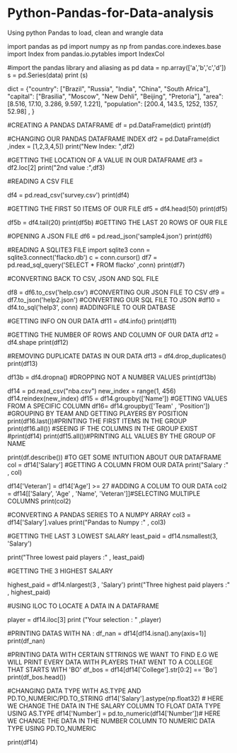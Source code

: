 # Python-Pandas-for-Data-analysis
Using python Pandas to load, clean and wrangle data



import pandas as pd
import numpy as np
from pandas.core.indexes.base import Index
from pandas.io.pytables import IndexCol

#import the pandas library and aliasing as pd
data = np.array(['a','b','c','d'])
s = pd.Series(data)
print (s)

dict = {"country": ["Brazil", "Russia", "India", "China", "South Africa"],
       "capital": ["Brasilia", "Moscow", "New Dehli", "Beijing", "Pretoria"],
       "area": [8.516, 17.10, 3.286, 9.597, 1.221],
       "population": [200.4, 143.5, 1252, 1357, 52.98] , }

#CREATING A PANDAS DATAFRAME
df = pd.DataFrame(dict)
print(df)

#CHANGING OUR PANDAS DATAFRAME INDEX
df2 = pd.DataFrame(dict ,index = [1,2,3,4,5])
print("New Index: ",df2)

#GETTING THE LOCATION OF A VALUE IN OUR DATAFRAME
df3 = df2.loc[2]
print("2nd value :",df3)

#READING A CSV FILE

df4 = pd.read_csv('survey.csv')
print(df4)

#GETTING THE FIRST 50 ITEMS OF OUR FILE
df5 = df4.head(50)
print(df5)

df5b = df4.tail(20)
print(df5b) #GETTING THE LAST 20 ROWS OF OUR FILE

#OPENING A JSON FILE
df6 = pd.read_json('sample4.json')
print(df6) 

#READING A SQLITE3 FILE
import sqlite3
conn = sqlite3.connect('flacko.db')
c = conn.cursor()
df7 =  pd.read_sql_query('SELECT * FROM flacko' ,conn)
print(df7)

#CONVERTING BACK TO CSV, JSON AND SQL FILE

df8 = df6.to_csv('help.csv') #CONVERTING OUR JSON FILE TO CSV
df9 = df7.to_json('help2.json') #CONVERTING OUR SQL FILE TO JSON
#df10 = df4.to_sql('help3', conn) #ADDINGFILE TO OUR DATBASE

#GETTING INFO ON OUR DATA
df11 = df4.info()
print(df11)

#GETTING THE NUMBER OF ROWS AND COLUMN OF OUR DATA
df12 = df4.shape
print(df12)

#REMOVING DUPLICATE DATAS IN OUR DATA
df13 = df4.drop_duplicates()
print(df13)

df13b = df4.dropna() #DROPPING NOT A NUMBER VALUES
print(df13b)

df14 = pd.read_csv("nba.csv")
new_index = range(1, 456)
df14.reindex(new_index)
df15 = df14.groupby(['Name']) #GETTING VALUES FROM A SPECIFIC COLUMN
df16=  df14.groupby(['Team' , 'Position']) #GROUPING BY TEAM AND GETTING PLAYERS BY POSITION
print(df16.last())#PRINTING THE FIRST ITEMS IN THE GROUP
print(df16.all()) #SEEING IF THE COLUMNS IN THE GROUP EXIST
#print(df14)
print(df15.all())#PRINTING ALL VALUES BY THE GROUP OF NAME

print(df.describe()) #TO GET SOME INTUITION ABOUT OUR DATAFRAME
col = df14['Salary'] #GETTING A COLUMN FROM OUR DATA
print("Salary :" , col) 

df14['Veteran'] = df14['Age'] >= 27 #ADDING A COLUM TO OUR DATA
col2 = df14[['Salary', 'Age' , 'Name', 'Veteran']]#SELECTING MULTIPLE COLUMNS
print(col2)

#CONVERTING A PANDAS SERIES TO A NUMPY ARRAY
col3 = df14['Salary'].values
print("Pandas to Numpy :" , col3)


#GETTING THE LAST 3 LOWEST SALARY
least_paid =  df14.nsmallest(3, 'Salary')

print("Three lowest paid players :" , least_paid)

#GETTING THE 3 HIGHEST SALARY

highest_paid = df14.nlargest(3 , 'Salary')
print("Three highest paid players :" , highest_paid)

#USING ILOC TO LOCATE A DATA IN A DATAFRAME

player = df14.iloc[3]
print ("Your selection : " ,player)

#PRINTING DATAS WITH NA :
df_nan = df14[df14.isna().any(axis=1)]
print(df_nan)

#PRINTING DATA WITH CERTAIN STTRINGS WE WANT TO FIND E.G WE WILL PRINT EVERY DATA WITH PLAYERS THAT WENT TO A COLLEGE THAT STARTS WITH 'BO'
df_bos = df14[df14['College'].str[0:2] == 'Bo']
print(df_bos.head())

#CHANGING DATA TYPE WITH AS.TYPE AND PD.TO_NUMERIC/PD.TO_STRING
df14['Salary'].astype(np.float32) # HERE WE CHANGE THE DATA IN THE SALARY COLUMN TO FLOAT DATA TYPE USING AS.TYPE
df14['Number'] = pd.to_numeric(df14['Number'])# HERE WE CHANGE THE DATA IN THE NUMBER COLUMN TO NUMERIC DATA TYPE USING PD.TO_NUMERIC

print(df14)
